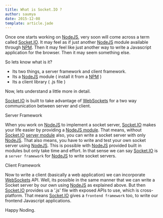 ```yaml
---
title: What is Socket.IO ?
author: saumya
date: 2015-12-08
template: article.jade
---
```


Once one starts working on [NodeJS][1], very soon will come across a term called [Socket.IO][2]. It may feel as if just another [NodeJS][1] module available through [NPM][3]. Then it may feel like just another way to write a Javascript application for the browser. Then it may seem something else.          

So lets know what is it?          

 - Its two things, a server framework and client framework.
 - Its a [NodeJS][1] module ( install it from a [NPM][3] ) 
 - Its a client library ( .js file )
          
Now, lets understand a little more in detail.          

[Socket.IO][2] is built to take advantage of [WebSockets][4] for a two way communication between server and client.

Server Framework          

When you work on [NodeJS][1] to implement a socket server, [Socket.IO][2] makes your life easier by providing a [NodeJS module][5]. That means, without [Socket.IO][2] [server module][5] also, you can write a socket server with only [NodeJS][1]. That also means, you have to write and test your own socket server using [NodeJS][1]. This is possible with [NodeJS][1] provided built in modules but only take time and effort. In that sense we can say [Socket.IO][2] is a `server framework` for [NodeJS][1] to write socket servers.          

Client Framework

Now to write a client (basically a web application) we can incorporate [WebSockets][4] API. Well, its possible in the same manner that we can write a Socket server by our own using [NodeJS][1] as explained above. But then [Socket.IO][2] provides us a '.js' file with exposed APIs to use, which is cross-platform. That means [Socket.IO][2] gives a `frontend framework` too, to write our frontend Javascript applications.          







Happy Noding.














[1]: https://nodejs.org/
[2]: http://socket.io
[3]: https://www.npmjs.com
[4]: https://developer.mozilla.org/en-US/docs/Web/API/WebSockets_API
[5]: https://www.npmjs.com/package/socket.io

